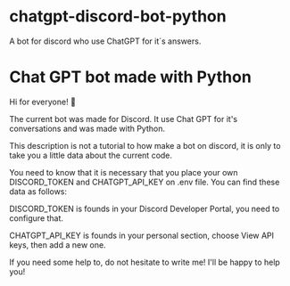 # chatgpt-discord-bot-python
A bot for discord who use ChatGPT for it´s answers.

# Chat GPT bot made with Python

Hi for everyone! 🚀

The current bot was made for Discord. It use Chat GPT for it's conversations and was made with Python.

This description is not a tutorial to how make a bot on discord, it is only to take you a little data about the current code.

You need to know that it is necessary that you place your own DISCORD_TOKEN and CHATGPT_API_KEY on .env file. You can find these data as follows:

DISCORD_TOKEN is founds in your Discord Developer Portal, you need to configure that.

CHATGPT_API_KEY is founds in your personal section, choose View API keys, then add a new one.

If you need some help to, do not hesitate to write me!
I'll be happy to help you!


